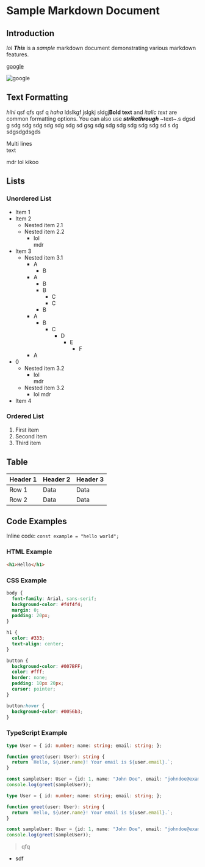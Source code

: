 # Sample Markdown Document

## Introduction

*lol* ***This*** is a *sample* markdown document demonstrating various markdown features.

[google](https://upload.wikimedia.org/wikipedia/commons/thumb/7/77/Google_Images_2015_logo.svg/1200px-Google_Images_2015_logo.svg.png)

![google](https://upload.wikimedia.org/wikipedia/commons/thumb/7/77/Google_Images_2015_logo.svg/1200px-Google_Images_2015_logo.svg.png)

## Text Formatting

*hihi* qsf qfs qsf q *haha* ldslkgf jslgkj sldgj**Bold text** and *italic text* are common formatting options.
You can also use ***~~strikethrough~~*** ~text~.s dgsd g sdg sdg sdg sdg sdg sdg sd gsg sdg sdg sdg sdg sdg sdg sd s dg\
sdgsdgdsgds

Multi lines\
text

mdr
lol
kikoo

## Lists

### Unordered List

- Item 1
- Item 2
  - Nested item 2.1
  - Nested item 2.2
    - lol\
      mdr
- Item 3
  - Nested item 3.1
    - A
      - B
    - A
      - B
      - B
        - C
        - C
      - B
    - A
      - B
        - C
          - D
            - E
              - F
    - A
- 0
  - Nested item 3.2
    - lol\
      mdr
  - Nested item 3.2
    - lol
      mdr
- Item 4

### Ordered List

1. First item
2. Second item
3. Third item

## Table

| Header 1 | Header 2 | Header 3 |
|----------|----------|----------|
| Row 1    | Data     | Data     |
| Row 2    | Data     | Data     |

## Code Examples

Inline code: `const example = "hello world";`

### HTML Example

```html
<h1>Hello</h1>
```

### CSS Example

```scss
body {
  font-family: Arial, sans-serif;
  background-color: #f4f4f4;
  margin: 0;
  padding: 20px;
}

h1 {
  color: #333;
  text-align: center;
}

button {
  background-color: #007BFF;
  color: #fff;
  border: none;
  padding: 10px 20px;
  cursor: pointer;
}

button:hover {
  background-color: #0056b3;
}
```

### TypeScript Example

```typescript
type User = { id: number; name: string; email: string; };

function greet(user: User): string {
  return `Hello, ${user.name}! Your email is ${user.email}.`;
}

const sampleUser: User = {id: 1, name: "John Doe", email: "johndoe@example.com"};
console.log(greet(sampleUser));
```

```typescript
type User = { id: number; name: string; email: string; };

function greet(user: User): string {
  return `Hello, ${user.name}! Your email is ${user.email}.`;
}

const sampleUser: User = {id: 1, name: "John Doe", email: "johndoe@example.com"};
console.log(greet(sampleUser));
```

> qfq

- sdf

